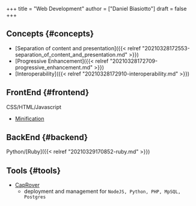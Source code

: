 +++
title = "Web Development"
author = ["Daniel Biasiotto"]
draft = false
+++

## Concepts {#concepts}

-   [Separation of content and presentation]({{< relref "20210328172553-separation_of_content_and_presentation.md" >}})
-   [Progressive Enhancement]({{< relref "20210328172709-progressive_enhancement.md" >}})
-   [Interoperability]({{< relref "20210328172910-interoperability.md" >}})


## FrontEnd {#frontend}

CSS/HTML/Javascript

-   [Minification](https://en.wikipedia.org/wiki/Minification_(programming))


## BackEnd {#backend}

Python/[Ruby]({{< relref "20210329170852-ruby.md" >}})


## Tools {#tools}

-   [CapRover](https://caprover.com/)
    -   deployment and management for `NodeJS, Python, PHP, MpSQL, Postgres`

